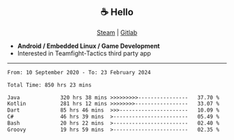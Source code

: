 <h2 align="center"> ☕ Hello </h2>

<p align="center">
  <a href="https://steamcommunity.com/id/Niforances/">Steam</a> |
  <a href="https://gitlab.com/niforances">Gitlab</a>
</p>

 - **Android / Embedded Linux / Game Development**
 - Interested in Teamfight-Tactics third party app

------

<!--START_SECTION:waka-->

```txt
From: 10 September 2020 - To: 23 February 2024

Total Time: 850 hrs 23 mins

Java             320 hrs 38 mins >>>>>>>>>----------------   37.70 %
Kotlin           281 hrs 12 mins >>>>>>>>-----------------   33.07 %
Dart             85 hrs 46 mins  >>>----------------------   10.09 %
C#               46 hrs 39 mins  >------------------------   05.49 %
Bash             20 hrs 22 mins  >------------------------   02.40 %
Groovy           19 hrs 59 mins  >------------------------   02.35 %
```

<!--END_SECTION:waka-->
